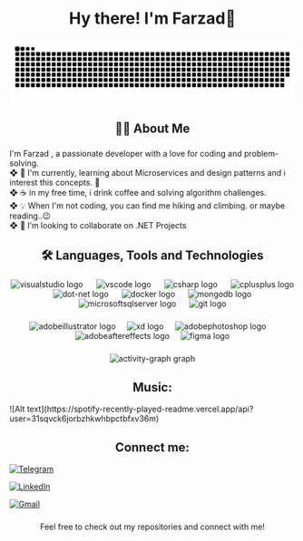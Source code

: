 <h1 align="center">Hy there! I'm Farzad👋</h1>

###

<picture>
  <source media="(prefers-color-scheme: dark)" srcset="https://raw.githubusercontent.com/platane/platane/output/github-contribution-grid-snake-dark.svg">
  <source media="(prefers-color-scheme: light)" srcset="https://raw.githubusercontent.com/platane/platane/output/github-contribution-grid-snake.svg">
  <img alt="github contribution grid snake animation" src="https://raw.githubusercontent.com/platane/platane/output/github-contribution-grid-snake.svg">
</picture>

###

<h2 align="center">👨‍💻 About Me</h2>

###

<p align="left">I'm Farzad , a passionate developer with a love for coding and problem-solving.<br>❖ 🧠 I'm currently, learning about Microservices and design patterns and i interest this concepts. 🌱<br>❖ ☕ in my free time, i drink coffee and solving algorithm challenges.<br>❖ 💡 When I'm not coding, you can find me hiking and climbing. or maybe reading..😉<br>❖ 👯 I’m looking to collaborate on .NET Projects</p>

###

<h2 align="center">🛠️ Languages, Tools and Technologies</h2>

###

<div align="center">
  <img src="https://cdn.jsdelivr.net/gh/devicons/devicon/icons/visualstudio/visualstudio-plain.svg" height="40" alt="visualstudio logo"  />
  <img width="15" />
  <img src="https://cdn.jsdelivr.net/gh/devicons/devicon/icons/vscode/vscode-original.svg" height="40" alt="vscode logo"  />
  <img width="15" />
  <img src="https://cdn.jsdelivr.net/gh/devicons/devicon/icons/csharp/csharp-line.svg" height="40" alt="csharp logo"  />
  <img width="15" />
  <img src="https://cdn.jsdelivr.net/gh/devicons/devicon/icons/cplusplus/cplusplus-original.svg" height="40" alt="cplusplus logo"  />
  <img width="15" />
  <img src="https://skillicons.dev/icons?i=dotnet" height="40" alt="dot-net logo"  />
  <img width="15" />
  <img src="https://cdn.jsdelivr.net/gh/devicons/devicon/icons/docker/docker-plain-wordmark.svg" height="40" alt="docker logo"  />
  <img width="15" />
  <img src="https://cdn.jsdelivr.net/gh/devicons/devicon/icons/mongodb/mongodb-plain-wordmark.svg" height="40" alt="mongodb logo"  />
  <img width="15" />
  <img src="https://cdn.jsdelivr.net/gh/devicons/devicon/icons/microsoftsqlserver/microsoftsqlserver-plain-wordmark.svg" height="40" alt="microsoftsqlserver logo"  />
  <img width="15" />
  <img src="https://cdn.jsdelivr.net/gh/devicons/devicon/icons/git/git-plain-wordmark.svg" height="40" alt="git logo"  />
</div>

###

<div align="center">
  <img src="https://skillicons.dev/icons?i=ai" height="40" alt="adobeillustrator logo"  />
  <img width="12" />
  <img src="https://skillicons.dev/icons?i=xd" height="40" alt="xd logo"  />
  <img width="12" />
  <img src="https://skillicons.dev/icons?i=ps" height="40" alt="adobephotoshop logo"  />
  <img width="12" />
  <img src="https://skillicons.dev/icons?i=ae" height="40" alt="adobeaftereffects logo"  />
  <img width="12" />
  <img src="https://cdn.simpleicons.org/figma/F24E1E" height="40" alt="figma logo"  />
</div>

###

<div align="center">
  <img src="https://github-readme-activity-graph.vercel.app/graph?username=farzadamr&radius=12&theme=gotham&area=true&order=5&bg_color=001421&hide_border=false&custom_title=Contributions%20Graph" height="300" alt="activity-graph graph"  />
</div>

###
<h2 align="center">Music:</h2>
  ![Alt text](https://spotify-recently-played-readme.vercel.app/api?user=31sqvck6jorbzhkwhbpctbfxv36m)

###
<h2 align="center">Connect me:</h2>

[![Telegram](https://img.shields.io/badge/Telegram-text%20me!-green?labelColor=aqua&style=social&logo=telegram&logoColor=blue&link=https://t.me/frzdamr)](https://t.me/frzdamr)

[![LinkedIn](https://img.shields.io/badge/LinkedIn-connect%20me!-green?labelColor=aqua&style=social&logo=linkedin&logoColor=blue&link=https://t.me/frzdamr)](#)

[![Gmail](https://img.shields.io/badge/Gmail-message%20me!-green?labelColor=aqua&style=social&logo=gmail&logoColor=blue&link=https://t.me/frzdamr)](https://amirifarzad1381@gmail.com)

###

<p align="center">Feel free to check out my repositories and connect with me!</p>
